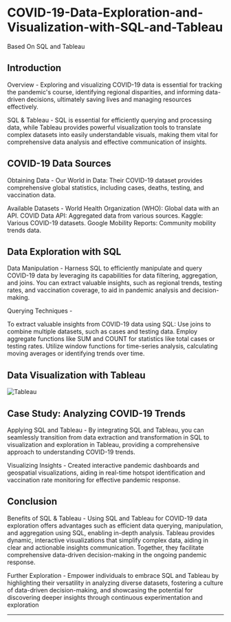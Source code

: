 # COVID-19-Data-Exploration-and-Visualization-with-SQL-and-Tableau
Based On SQL and Tableau


## Introduction
Overview - 
Exploring and visualizing COVID-19 data is essential for tracking the pandemic's course, identifying regional disparities, and informing data-driven decisions, ultimately saving lives and managing resources effectively.

SQL & Tableau -
SQL is essential for efficiently querying and processing data, while Tableau provides powerful visualization tools to translate complex datasets into easily understandable visuals, making them vital for comprehensive data analysis and effective communication of insights.



## COVID-19 Data Sources

Obtaining Data -
Our World in Data: Their COVID-19 dataset provides comprehensive global statistics, including cases, deaths, testing, and vaccination data.

Available Datasets -
World Health Organization (WHO): Global data with an API.
COVID Data API: Aggregated data from various sources.
Kaggle: Various COVID-19 datasets.
Google Mobility Reports: Community mobility trends data.




## Data Exploration with SQL

Data Manipulation -
Harness SQL to efficiently manipulate and query COVID-19 data by leveraging its capabilities for data filtering, aggregation, and joins. You can extract valuable insights, such as regional trends, testing rates, and vaccination coverage, to aid in pandemic analysis and decision-making.


Querying Techniques -

To extract valuable insights from COVID-19 data using SQL:
Use joins to combine multiple datasets, such as cases and testing data.
Employ aggregate functions like SUM and COUNT for statistics like total cases or testing rates.
Utilize window functions for time-series analysis, calculating moving averages or identifying trends over time.



## Data Visualization with Tableau


![Tableau](https://github.com/darshanns09/COVID-19-Data-Exploration-and-Visualization-with-SQL-and-Tableau/assets/145355404/79fa4219-5818-454e-b7ef-e8f1fbdcc4bc)




## Case Study: Analyzing COVID-19 Trends
Applying SQL and Tableau -
By integrating SQL and Tableau, you can seamlessly transition from data extraction and transformation in SQL to visualization and exploration in Tableau, providing a comprehensive approach to understanding COVID-19 trends.

Visualizing Insights -
Created interactive pandemic dashboards and geospatial visualizations, aiding in real-time hotspot identification and vaccination rate monitoring for effective pandemic response.





## Conclusion
Benefits of SQL & Tableau -
Using SQL and Tableau for COVID-19 data exploration offers advantages such as efficient data querying, manipulation, and aggregation using SQL, enabling in-depth analysis. Tableau provides dynamic, interactive visualizations that simplify complex data, aiding in clear and actionable insights communication. Together, they facilitate comprehensive data-driven decision-making in the ongoing pandemic response.

Further Exploration -
Empower individuals to embrace SQL and Tableau by highlighting their versatility in analyzing diverse datasets, fostering a culture of data-driven decision-making, and showcasing the potential for discovering deeper insights through continuous experimentation and exploration











***********************************************************************************************************************************************************************
